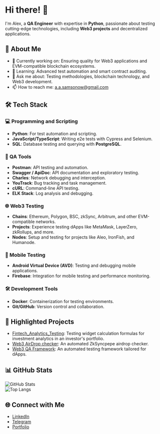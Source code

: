 # Hi there! 👋  
I'm Alex, a **QA Engineer** with expertise in **Python**, passionate about testing cutting-edge technologies, including **Web3 projects** and decentralized applications.  

## 🚀 About Me  
- 🔭 Currently working on: Ensuring quality for Web3 applications and EVM-compatible blockchain ecosystems.  
- 🌱 Learning: Advanced test automation and smart contract auditing.  
- 💬 Ask me about: Testing methodologies, blockchain technology, and Web3 development.  
- 📫 How to reach me: [a.a.samsonow@gmail.com](mailto:a.a.samsonow@gmail.com)  

## 🛠️ Tech Stack  
### 💻 Programming and Scripting  
- **Python**: For test automation and scripting.  
- **JavaScript/TypeScript**: Writing e2e tests with Cypress and Selenium.  
- **SQL**: Database testing and querying with **PostgreSQL**.  

### 🧪 QA Tools  
- **Postman**: API testing and automation.  
- **Swagger / ApiDoc**: API documentation and exploratory testing.  
- **Charles**: Network debugging and interception.  
- **YouTrack**: Bug tracking and task management.  
- **cURL**: Command-line API testing.  
- **ELK Stack**: Log analysis and debugging.  

### 🌐 Web3 Testing  
- **Chains**: Ethereum, Polygon, BSC, zkSync, Arbitrum, and other EVM-compatible networks.  
- **Projects**: Experience testing dApps like MetaMask, LayerZero, zkRollups, and more.  
- **Nodes**: Setup and testing for projects like Aleo, IronFish, and Humanode.  

### 📱 Mobile Testing  
- **Android Virtual Device (AVD)**: Testing and debugging mobile applications.  
- **Firebase**: Integration for mobile testing and performance monitoring.  

### 🛠️ Development Tools  
- **Docker**: Containerization for testing environments.  
- **Git/GitHub**: Version control and collaboration.  

## 🌟 Highlighted Projects  
- [Fintech_Analytics_Testing](https://github.com/ManMaxMotivation/Project_Fintech_Analytics): Testing widget calculation formulas for investment analytics in an investor's portfolio.
- [Web3 AirDrop checker](https://github.com/ManMaxMotivation/Automation-Web3): An automated ZkSyncpepe airdrop checker.
- [Web3 QA Framework](https://github.com/username/web3-qa-framework): An automated testing framework tailored for dApps.    

## 📊 GitHub Stats  
![GitHub Stats](https://github-readme-stats.vercel.app/api?username=ManMaxMotivation&show_icons=true&theme=radical)  
![Top Langs](https://github-readme-stats.vercel.app/api/top-langs/?username=ManMaxMotivation&layout=compact&theme=radical)  

## 🌐 Connect with Me  
- [LinkedIn](https://www.linkedin.com/in/aleksandr-samsonov-2540531a5)  
- [Telegram](https://t.me/Aleksandr_AWS)  
- [Portfolio](https://github.com/ManMaxMotivation?tab=repositorie)  
